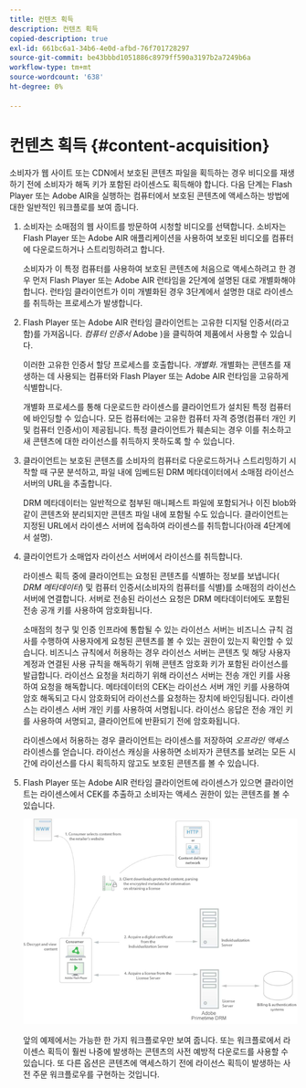 ```yaml
---
title: 컨텐츠 획득
description: 컨텐츠 획득
copied-description: true
exl-id: 661bc6a1-34b6-4e0d-afbd-76f701728297
source-git-commit: be43bbbd1051886c8979ff590a3197b2a7249b6a
workflow-type: tm+mt
source-wordcount: '638'
ht-degree: 0%

---
```


# 컨텐츠 획득 {#content-acquisition}

소비자가 웹 사이트 또는 CDN에서 보호된 콘텐츠 파일을 획득하는 경우 비디오를 재생하기 전에 소비자가 해독 키가 포함된 라이센스도 획득해야 합니다. 다음 단계는 Flash Player 또는 Adobe AIR을 실행하는 컴퓨터에서 보호된 콘텐츠에 액세스하는 방법에 대한 일반적인 워크플로를 보여 줍니다.

1. 소비자는 소매점의 웹 사이트를 방문하여 시청할 비디오를 선택합니다. 소비자는 Flash Player 또는 Adobe AIR 애플리케이션을 사용하여 보호된 비디오를 컴퓨터에 다운로드하거나 스트리밍하려고 합니다.

   소비자가 이 특정 컴퓨터를 사용하여 보호된 콘텐츠에 처음으로 액세스하려고 한 경우 먼저 Flash Player 또는 Adobe AIR 런타임을 2단계에 설명된 대로 개별화해야 합니다. 런타임 클라이언트가 이미 개별화된 경우 3단계에서 설명한 대로 라이센스를 취득하는 프로세스가 발생합니다.

1. Flash Player 또는 Adobe AIR 런타임 클라이언트는 고유한 디지털 인증서(라고 함)를 가져옵니다. *컴퓨터 인증서* Adobe )을 클릭하여 제품에서 사용할 수 있습니다.

   이러한 고유한 인증서 할당 프로세스를 호출합니다. *개별화*. 개별화는 콘텐츠를 재생하는 데 사용되는 컴퓨터와 Flash Player 또는 Adobe AIR 런타임을 고유하게 식별합니다.

   개별화 프로세스를 통해 다운로드한 라이센스를 클라이언트가 설치된 특정 컴퓨터에 바인딩할 수 있습니다. 모든 컴퓨터에는 고유한 컴퓨터 자격 증명(컴퓨터 개인 키 및 컴퓨터 인증서)이 제공됩니다. 특정 클라이언트가 훼손되는 경우 이를 취소하고 새 콘텐츠에 대한 라이선스를 취득하지 못하도록 할 수 있습니다.

1. 클라이언트는 보호된 콘텐츠를 소비자의 컴퓨터로 다운로드하거나 스트리밍하기 시작할 때 구문 분석하고, 파일 내에 임베드된 DRM 메타데이터에서 소매점 라이선스 서버의 URL을 추출합니다.

   DRM 메타데이터는 일반적으로 첨부된 매니페스트 파일에 포함되거나 이진 blob와 같이 콘텐츠와 분리되지만 콘텐츠 파일 내에 포함될 수도 있습니다. 클라이언트는 지정된 URL에서 라이센스 서버에 접속하여 라이센스를 취득합니다(아래 4단계에서 설명).
1. 클라이언트가 소매업자 라이선스 서버에서 라이선스를 취득합니다.

   라이센스 획득 중에 클라이언트는 요청된 콘텐츠를 식별하는 정보를 보냅니다( *DRM 메타데이터*) 및 컴퓨터 인증서(소비자의 컴퓨터를 식별)를 소매점의 라이선스 서버에 연결합니다. 서버로 전송된 라이선스 요청은 DRM 메타데이터에도 포함된 전송 공개 키를 사용하여 암호화됩니다.

   소매점의 청구 및 인증 인프라에 통합될 수 있는 라이선스 서버는 비즈니스 규칙 검사를 수행하여 사용자에게 요청된 콘텐츠를 볼 수 있는 권한이 있는지 확인할 수 있습니다. 비즈니스 규칙에서 허용하는 경우 라이선스 서버는 콘텐츠 및 해당 사용자 계정과 연결된 사용 규칙을 해독하기 위해 콘텐츠 암호화 키가 포함된 라이선스를 발급합니다. 라이선스 요청을 처리하기 위해 라이선스 서버는 전송 개인 키를 사용하여 요청을 해독합니다. 메타데이터의 CEK는 라이선스 서버 개인 키를 사용하여 암호 해독되고 다시 암호화되어 라이선스를 요청하는 장치에 바인딩됩니다. 라이센스는 라이센스 서버 개인 키를 사용하여 서명됩니다. 라이선스 응답은 전송 개인 키를 사용하여 서명되고, 클라이언트에 반환되기 전에 암호화됩니다.

   라이센스에서 허용하는 경우 클라이언트는 라이센스를 저장하여 *오프라인 액세스* 라이센스를 얻습니다. 라이선스 캐싱을 사용하면 소비자가 콘텐츠를 보려는 모든 시간에 라이선스를 다시 획득하지 않고도 보호된 콘텐츠를 볼 수 있습니다.

1. Flash Player 또는 Adobe AIR 런타임 클라이언트에 라이센스가 있으면 클라이언트는 라이센스에서 CEK를 추출하고 소비자는 액세스 권한이 있는 콘텐츠를 볼 수 있습니다.

   <!--<a id="fig_s43_gc2_44"></a>-->

   ![](assets/FMRMS_fig01_web.png)

   앞의 예제에서는 가능한 한 가지 워크플로우만 보여 줍니다. 또는 워크플로에서 라이센스 획득이 훨씬 나중에 발생하는 콘텐츠의 사전 예방적 다운로드를 사용할 수 있습니다. 또 다른 옵션은 콘텐츠에 액세스하기 전에 라이선스 획득이 발생하는 사전 주문 워크플로우를 구현하는 것입니다.
